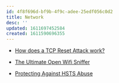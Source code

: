 ```yaml
---
id: 4f8f696d-bf9b-4f9c-adee-25edf056c0d2
title: Network
desc: ''
updated: 1611697452584
created: 1611590696355
---
```


- [How does a TCP Reset Attack work?](https://robertheaton.com/2020/04/27/how-does-a-tcp-reset-attack-work/)

- [The Ultimate Open Wifi Sniffer](https://connorlake.com/the-ultimate-sniffer/)

- [Protecting Against HSTS Abuse](https://webkit.org/blog/8146/protecting-against-hsts-abuse/)
